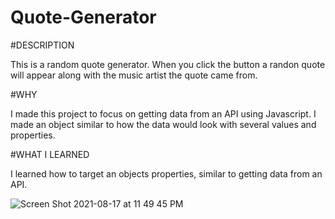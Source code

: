# Quote-Generator

#DESCRIPTION

This is a random quote generator. When you click the button a randon quote will appear along with the music artist the quote came from.

#WHY

I made this project to focus on getting data from an API using Javascript. I made an object similar to how the data would look with several values and properties.

#WHAT I LEARNED

I learned how to target an objects properties, similar to getting data from an API.

![Screen Shot 2021-08-17 at 11 49 45 PM](https://user-images.githubusercontent.com/84736245/129834148-1c841329-6a3e-47f7-ac3f-41c704be57ef.png)









